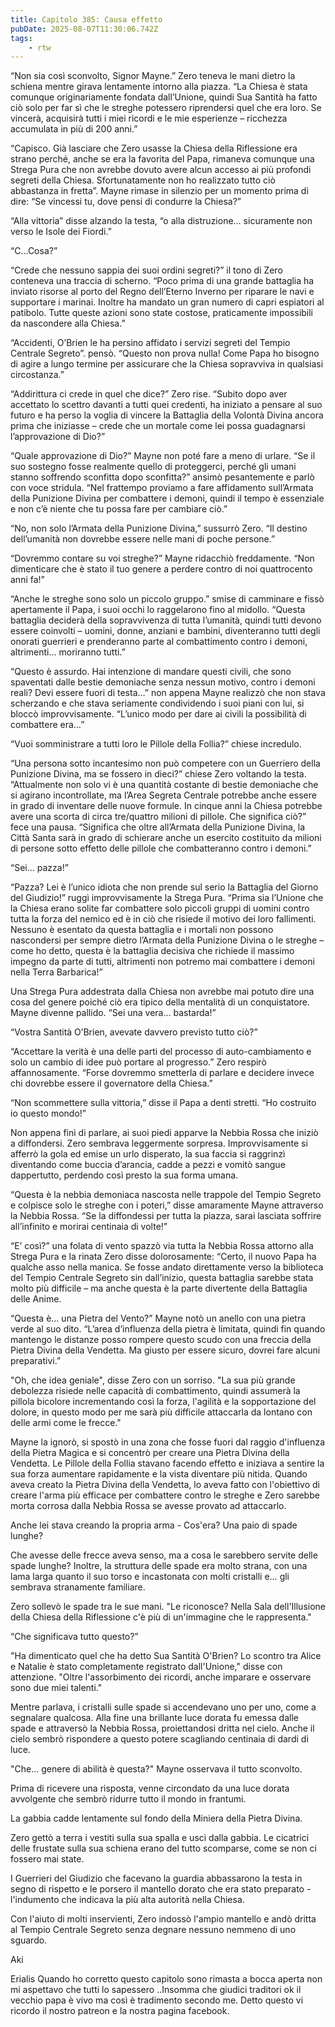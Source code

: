 ```yaml
---
title: Capitolo 385: Causa effetto
pubDate: 2025-08-07T11:30:06.742Z
tags:
    - rtw
---
```







“Non sia così sconvolto, Signor Mayne.” Zero teneva le mani dietro la schiena mentre girava lentamente intorno alla piazza. “La Chiesa è stata comunque originariamente fondata dall’Unione, quindi Sua Santità ha fatto ciò solo per far sì che le streghe potessero riprendersi quel che era loro. Se vincerà, acquisirà tutti i miei ricordi e le mie esperienze – ricchezza accumulata in più di 200 anni.”


“Capisco. Già lasciare che Zero usasse la Chiesa della Riflessione era strano perché, anche se era la favorita del Papa, rimaneva comunque una Strega Pura che non avrebbe dovuto avere alcun accesso ai più profondi segreti della Chiesa. Sfortunatamente non ho realizzato tutto ciò abbastanza in fretta”. Mayne rimase in silenzio per un momento prima di dire: “Se vincessi tu, dove pensi di condurre la Chiesa?”


“Alla vittoria” disse alzando la testa, “o alla distruzione… sicuramente non verso le Isole dei Fiordi.”


“C…Cosa?”


“Crede che nessuno sappia dei suoi ordini segreti?” il tono di Zero conteneva una traccia di scherno. “Poco prima di una grande battaglia ha inviato risorse al porto del Regno dell’Eterno Inverno per riparare le navi e supportare i marinai. Inoltre ha mandato un gran numero di capri espiatori al patibolo. Tutte queste azioni sono state costose, praticamente impossibili da nascondere alla Chiesa.”


“Accidenti, O’Brien le ha persino affidato i servizi segreti del Tempio Centrale Segreto”. pensò. “Questo non prova nulla! Come Papa ho bisogno di agire a lungo termine per assicurare che la Chiesa sopravviva in qualsiasi circostanza.”


“Addirittura ci crede in quel che dice?” Zero rise. “Subito dopo aver accettato lo scettro davanti a tutti quei credenti, ha iniziato a pensare al suo futuro e ha perso la voglia di vincere la Battaglia della Volontà Divina ancora prima che iniziasse – crede che un mortale come lei possa guadagnarsi l’approvazione di Dio?”


“Quale approvazione di Dio?” Mayne non poté fare a meno di urlare. “Se il suo sostegno fosse realmente quello di proteggerci, perché gli umani stanno soffrendo sconfitta dopo sconfitta?” ansimò pesantemente e parlò con voce stridula. “Nel frattempo proviamo a fare affidamento sull’Armata della Punizione Divina per combattere i demoni, quindi il tempo è essenziale e non c’è niente che tu possa fare per cambiare ciò.”


“No, non solo l’Armata della Punizione Divina,” sussurrò Zero. “Il destino dell’umanità non dovrebbe essere nelle mani di poche persone.”


“Dovremmo contare su voi streghe?” Mayne ridacchiò freddamente. “Non dimenticare che è stato il tuo genere a perdere contro di noi quattrocento anni fa!”


“Anche le streghe sono solo un piccolo gruppo.” smise di camminare e fissò apertamente il Papa, i suoi occhi lo raggelarono fino al midollo. “Questa battaglia deciderà della sopravvivenza di tutta l’umanità, quindi tutti devono essere coinvolti – uomini, donne, anziani e bambini, diventeranno tutti degli onorati guerrieri e prenderanno parte al combattimento contro i demoni, altrimenti… moriranno tutti.”


“Questo è assurdo. Hai intenzione di mandare questi civili, che sono spaventati dalle bestie demoniache senza nessun motivo, contro i demoni reali? Devi essere fuori di testa…” non appena Mayne realizzò che non stava scherzando e che stava seriamente condividendo i suoi piani con lui, si bloccò improvvisamente. “L’unico modo per dare ai civili la possibilità di combattere era…”


“Vuoi somministrare a tutti loro le Pillole della Follia?” chiese incredulo.


“Una persona sotto incantesimo non può competere con un Guerriero della Punizione Divina, ma se fossero in dieci?” chiese Zero voltando la testa. “Attualmente non solo vi è una quantità costante di bestie demoniache che si agirano incontrollate, ma l’Area Segreta Centrale potrebbe anche essere in grado di inventare delle nuove formule. In cinque anni la Chiesa potrebbe avere una scorta di circa tre/quattro milioni di pillole. Che significa ciò?” fece una pausa. “Significa che oltre all’Armata della Punizione Divina, la Città Santa sarà in grado di schierare anche un esercito costituito da milioni di persone sotto effetto delle pillole che combatteranno contro i demoni.”


“Sei… pazza!”


“Pazza? Lei è l’unico idiota che non prende sul serio la Battaglia del Giorno del Giudizio!” ruggì improvvisamente la Strega Pura. “Prima sia l’Unione che la Chiesa erano solite far combattere solo piccoli gruppi di uomini contro tutta la forza del nemico ed è in ciò che risiede il motivo dei loro fallimenti. Nessuno è esentato da questa battaglia e i mortali non possono nascondersi per sempre dietro l’Armata della Punizione Divina o le streghe – come ho detto, questa è la battaglia decisiva che richiede il massimo impegno da parte di tutti, altrimenti non potremo mai combattere i demoni nella Terra Barbarica!”


Una Strega Pura addestrata dalla Chiesa non avrebbe mai potuto dire una cosa del genere poiché ciò era tipico della mentalità di un conquistatore. Mayne divenne pallido. “Sei una vera… bastarda!”


“Vostra Santità O’Brien, avevate davvero previsto tutto ciò?”


“Accettare la verità è una delle parti del processo di auto-cambiamento e solo un cambio di idee può portare al progresso.” Zero respirò affannosamente. “Forse dovremmo smetterla di parlare e decidere invece chi dovrebbe essere il governatore della Chiesa.”


“Non scommettere sulla vittoria,” disse il Papa a denti stretti. “Ho costruito io questo mondo!”


Non appena finì di parlare, ai suoi piedi apparve la Nebbia Rossa che iniziò a diffondersi. Zero sembrava leggermente sorpresa. Improvvisamente si afferrò la gola ed emise un urlo disperato, la sua faccia si raggrinzì diventando come buccia d’arancia, cadde a pezzi e vomitò sangue dappertutto, perdendo così presto la sua forma umana.


“Questa è la nebbia demoniaca nascosta nelle trappole del Tempio Segreto e colpisce solo le streghe con i poteri,” disse amaramente Mayne attraverso la Nebbia Rossa. “Se la diffondessi per tutta la piazza, sarai lasciata soffrire all’infinito e morirai centinaia di volte!”


“E’ così?” una folata di vento spazzò via tutta la Nebbia Rossa attorno alla Strega Pura e la rinata Zero disse dolorosamente: “Certo, il nuovo Papa ha qualche asso nella manica. Se fosse andato direttamente verso la biblioteca del Tempio Centrale Segreto sin dall’inizio, questa battaglia sarebbe stata molto più difficile – ma anche questa è la parte divertente della Battaglia delle Anime.


“Questa è… una Pietra del Vento?” Mayne notò un anello con una pietra verde al suo dito. “L’area d’influenza della pietra è limitata, quindi fin quando mantengo le distanze posso rompere questo scudo con una freccia della Pietra Divina della Vendetta. Ma giusto per essere sicuro, dovrei fare alcuni preparativi.”


"Oh, che idea geniale", disse Zero con un sorriso. "La sua più grande debolezza risiede nelle capacità di combattimento, quindi assumerà la pillola bicolore incrementando così la forza, l'agilità e la sopportazione del dolore, in questo modo per me sarà più difficile attaccarla da lontano con delle armi come le frecce."


Mayne la ignorò, si spostò in una zona che fosse fuori dal raggio d'influenza della Pietra Magica e si concentrò per creare una Pietra Divina della Vendetta. Le Pillole della Follia stavano facendo effetto e iniziava a sentire la sua forza aumentare rapidamente e la vista diventare più nitida. Quando aveva creato la Pietra Divina della Vendetta, lo aveva fatto con l'obiettivo di creare l'arma più efficace per combattere contro le streghe e Zero sarebbe morta corrosa dalla Nebbia Rossa se avesse provato ad attaccarlo.


Anche lei stava creando la propria arma - Cos'era? Una paio di spade lunghe?


Che avesse delle frecce aveva senso, ma a cosa le sarebbero servite delle spade lunghe?  Inoltre, la struttura delle spade era molto strana, con una lama larga quanto il suo torso e incastonata con molti cristalli e… gli sembrava stranamente familiare.


Zero sollevò le spade tra le sue mani. "Le riconosce? Nella Sala dell'Illusione della Chiesa della Riflessione c'è più di un'immagine che le rappresenta."


“Che significava tutto questo?”


"Ha dimenticato quel che ha detto Sua Santità O'Brien? Lo scontro tra Alice e Natalie è stato completamente registrato dall'Unione," disse con attenzione. "Oltre l'assorbimento dei ricordi, anche imparare e osservare sono due miei talenti."


Mentre parlava, i cristalli sulle spade si accendevano uno per uno, come a segnalare qualcosa. Alla fine una brillante luce dorata fu emessa dalle spade e attraversò la Nebbia Rossa, proiettandosi dritta nel cielo. Anche il cielo sembrò rispondere a questo potere scagliando centinaia di dardi di luce.


"Che... genere di abilità è questa?" Mayne osservava il tutto sconvolto.


Prima di ricevere una risposta, venne circondato da una luce dorata avvolgente che sembrò ridurre tutto il mondo in frantumi.


La gabbia cadde lentamente sul fondo della Miniera della Pietra Divina.


Zero gettò a terra i vestiti sulla sua spalla e uscì dalla gabbia. Le cicatrici delle frustate sulla sua schiena erano del tutto scomparse, come se non ci fossero mai state.


I Guerrieri del Giudizio che facevano la guardia abbassarono la testa in segno di rispetto e le porsero il mantello dorato che era stato preparato - l'indumento che indicava la più alta autorità nella Chiesa.


Con l'aiuto di molti inservienti, Zero indossò l'ampio mantello e andò dritta al Tempio Centrale Segreto senza degnare nessuno nemmeno di uno sguardo.






Aki 


 






 Erialis Quando ho corretto questo capitolo sono rimasta a bocca aperta non mi aspettavo che tutti lo sapessero ..Insomma che giudici traditori ok il vecchio papa è vivo ma così è tradimento secondo me. Detto questo vi ricordo il nostro patreon e la nostra pagina facebook.
                                


                                



